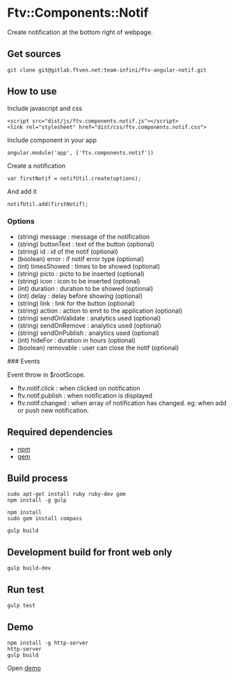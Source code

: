 # Ftv::Components::Notif

Create notification at the bottom right of webpage.

## Get sources

```
git clone git@gitlab.ftven.net:team-infini/ftv-angular-notif.git
```

## How to use

Include javascript and css

```
<script src="dist/js/ftv.components.notif.js"></script>
<link rel="stylesheet" href="dist/css/ftv.components.notif.css">
```

Include component in your app

```
angular.module('app', ['ftv.components.notif'])
```

Create a notification 

```
var firstNotif = notifUtil.create(options);
```

And add it

```
notifUtil.add(firstNotif);
```

### Options

* (string)    message            : message of the notification
* (string)    buttonText         : text of the button (optional)
* (string)    id                 : id of the notif (optional)
* (boolean)   error              : if notif error type (optional)
* (int)       timesShowed        : times to be showed (optional)
* (string)    picto              : picto to be inserted (optional)
* (string)    icon               : icon to be inserted (optional)
* (int)       duration           : duration to be showed (optional)
* (int)       delay              : delay before showing (optional)
* (string)    link               : link for the button (optional)
* (string)    action             : action to emit to the application (optional)
* (string)    sendOnValidate     : analytics used (optional)
* (string)    sendOnRemove       : analytics used (optional)
* (string)    sendOnPublish      : analytics used (optional)
* (int)       hideFor            : duration in hours (optional)
* (boolean)   removable          : user can close the notif (optional)

### Events

Event throw in $rootScope.

* ftv.notif.click : when clicked on notification
* ftv.notif.publish : when notification is displayed
* ftv.notif.changed : when array of notification has changed. eg: when add or push new notification.

## Required dependencies

- [npm](https://nodejs.org/)
- [gem](https://rubygems.org/)

## Build process

```
sudo apt-get install ruby ruby-dev gem
npm install -g gulp

npm install
sudo gem install compass

gulp build
```

## Development build for front web only

```
gulp build-dev
```

## Run test

```
gulp test
```

## Demo

```
npm install -g http-server
http-server
gulp build
```

Open [demo](http://127.0.0.1:8080/demo.html)